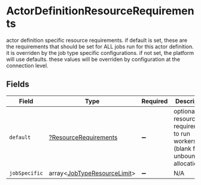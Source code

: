 # ActorDefinitionResourceRequirements

actor definition specific resource requirements. if default is set, these are the requirements that should be set for ALL jobs run for this actor definition. it is overriden by the job type specific configurations. if not set, the platform will use defaults. these values will be overriden by configuration at the connection level.


## Fields

| Field                                                                           | Type                                                                            | Required                                                                        | Description                                                                     |
| ------------------------------------------------------------------------------- | ------------------------------------------------------------------------------- | ------------------------------------------------------------------------------- | ------------------------------------------------------------------------------- |
| `default`                                                                       | [?ResourceRequirements](../../models/shared/ResourceRequirements.md)            | :heavy_minus_sign:                                                              | optional resource requirements to run workers (blank for unbounded allocations) |
| `jobSpecific`                                                                   | array<[JobTypeResourceLimit](../../models/shared/JobTypeResourceLimit.md)>      | :heavy_minus_sign:                                                              | N/A                                                                             |